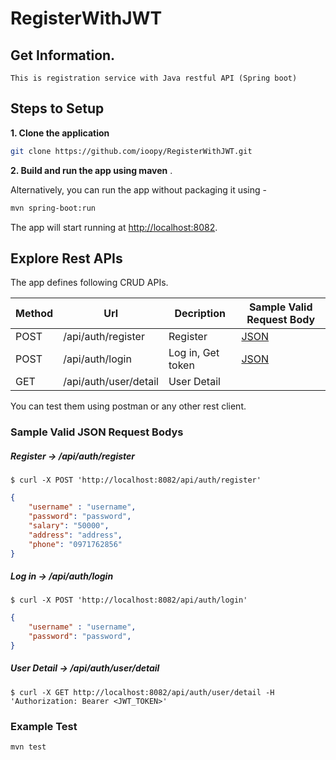 # RegisterWithJWT

## Get Information. 
    This is registration service with Java restful API (Spring boot)

## Steps to Setup

**1. Clone the application**

```bash
git clone https://github.com/ioopy/RegisterWithJWT.git
```

**2. Build and run the app using maven**
.

Alternatively, you can run the app without packaging it using -

```bash
mvn spring-boot:run
```

The app will start running at <http://localhost:8082>.

## Explore Rest APIs

The app defines following CRUD APIs.

| Method | Url | Decription | Sample Valid Request Body | 
| ------ | --- | ---------- | --------------------------- |
| POST   | /api/auth/register | Register | [JSON](#register) |
| POST   | /api/auth/login | Log in, Get token | [JSON](#login) |
| GET   | /api/auth/user/detail | User Detail | |

You can test them using postman or any other rest client.

### Sample Valid JSON Request Bodys

##### <a id="register">Register -> /api/auth/register</a>
```
$ curl -X POST 'http://localhost:8082/api/auth/register'
```
```json
{
    "username" : "username",
    "password": "password",
    "salary": "50000",
    "address": "address",
    "phone": "0971762856"
}
```

##### <a id="login">Log in -> /api/auth/login</a>
```
$ curl -X POST 'http://localhost:8082/api/auth/login'
```
```json
{
    "username" : "username",
    "password": "password",
}
```
##### <a id="detail">User Detail -> /api/auth/user/detail</a>
```
$ curl -X GET http://localhost:8082/api/auth/user/detail -H 'Authorization: Bearer <JWT_TOKEN>'
```

### Example Test
```bash
mvn test
```
